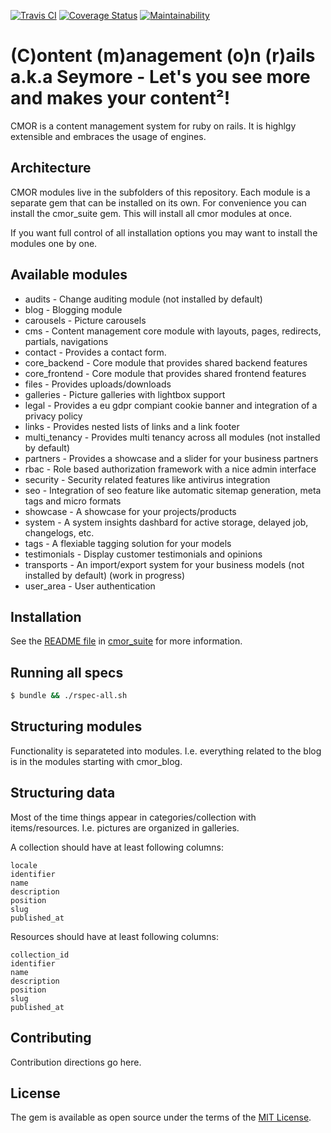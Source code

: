 [![Travis CI](https://travis-ci.org/content-management-on-rails/cmor.svg?branch=master)](https://travis-ci.org/content-management-on-rails/cmor)
[![Coverage Status](https://coveralls.io/repos/github/content-management-on-rails/cmor/badge.svg?branch=master)](https://coveralls.io/github/content-management-on-rails/cmor?branch=master)
[![Maintainability](https://api.codeclimate.com/v1/badges/a71fdca73c85a22125dc/maintainability)](https://codeclimate.com/github/content-management-on-rails/cmor/maintainability)

# (C)ontent (m)anagement (o)n (r)ails a.k.a Seymore - Let's you see more and makes your content²!

CMOR is a content management system for ruby on rails. It is highlgy extensible
and embraces the usage of engines.

## Architecture

CMOR modules live in the subfolders of this repository. Each module is a
separate gem that can be installed on its own. For convenience you can
install the cmor_suite gem. This will install all cmor modules at once.

If you want full control of all installation options you may want to install
the modules one by one.

## Available modules

  * audits - Change auditing module (not installed by default)
  * blog - Blogging module
  * carousels - Picture carousels
  * cms - Content management core module with layouts, pages, redirects, partials, navigations
  * contact - Provides a contact form.
  * core_backend - Core module that provides shared backend features
  * core_frontend - Core module that provides shared frontend features
  * files - Provides uploads/downloads
  * galleries - Picture galleries with lightbox support
  * legal - Provides a eu gdpr compiant cookie banner and integration of a privacy policy
  * links - Provides nested lists of links and a link footer
  * multi_tenancy - Provides multi tenancy across all modules (not installed by default)
  * partners - Provides a showcase and a slider for your business partners
  * rbac - Role based authorization framework with a nice admin interface
  * security - Security related features like antivirus integration
  * seo - Integration of seo feature like automatic sitemap generation, meta tags and micro formats
  * showcase - A showcase for your projects/products
  * system - A system insights dashbard for active storage, delayed job, changelogs, etc.
  * tags - A flexiable tagging solution for your models
  * testimonials - Display customer testimonials and opinions
  * transports - An import/export system for your business models (not installed by default) (work in progress)
  * user_area - User authentication

## Installation

See the [README file](cmor_suite/README.md) in [cmor_suite](cmor_suite) for more information.

## Running all specs
```bash
$ bundle && ./rspec-all.sh
```

## Structuring modules

Functionality is separateted into modules. I.e. everything related to the blog is in the modules starting with cmor_blog.

## Structuring data

Most of the time things appear in categories/collection with items/resources. I.e. pictures are organized in galleries.

A collection should have at least following columns:

    locale
    identifier
    name
    description
    position
    slug
    published_at

Resources should have at least following columns:

    collection_id
    identifier
    name
    description
    position
    slug
    published_at

## Contributing
Contribution directions go here.

## License
The gem is available as open source under the terms of the [MIT License](http://opensource.org/licenses/MIT).
